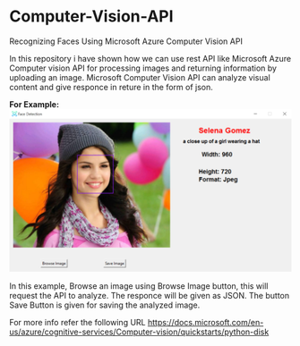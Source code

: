# Computer-Vision-API
Recognizing Faces Using Microsoft Azure Computer Vision API

In this repository i have shown how we can use rest API like Microsoft Azure Computer vision API for processing images and returning information by uploading an image. Microsoft Computer Vision API can analyze visual content and give responce in reture in the form of json.

**For Example:** 
![alt text](https://github.com/ajinkyagholape1998/Computer-Vision-API/blob/master/Computer%20Vision/guioutput.png)

In this example, Browse an image using Browse Image button, this will request the API to analyze. The responce will be given as JSON.
The button Save Button is given for saving the analyzed image.

For more info refer the following URL 
https://docs.microsoft.com/en-us/azure/cognitive-services/Computer-vision/quickstarts/python-disk
